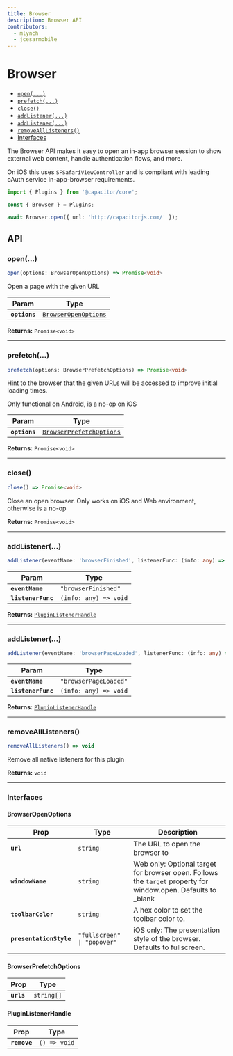 ```yaml
---
title: Browser
description: Browser API
contributors:
  - mlynch
  - jcesarmobile
---
```


<plugin-platforms platforms="pwa,ios,android"></plugin-platforms>

# Browser

<!--DOCGEN_INDEX_START-->
* [`open(...)`](#open)
* [`prefetch(...)`](#prefetch)
* [`close()`](#close)
* [`addListener(...)`](#addlistener)
* [`addListener(...)`](#addlistener)
* [`removeAllListeners()`](#removealllisteners)
* [Interfaces](#interfaces)
<!--DOCGEN_INDEX_END-->

The Browser API makes it easy to open an in-app browser session to show external web content,
handle authentication flows, and more.

On iOS this uses `SFSafariViewController` and is compliant with leading oAuth service in-app-browser requirements.

```typescript
import { Plugins } from '@capacitor/core';

const { Browser } = Plugins;

await Browser.open({ url: 'http://capacitorjs.com/' });
```

<!--DOCGEN_API_START-->
<!--Update the source file JSDoc comments and rerun docgen to update the docs below-->
## API

### open(...)

```typescript
open(options: BrowserOpenOptions) => Promise<void>
```

Open a page with the given URL

| Param         | Type                                                              |
| ------------- | ----------------------------------------------------------------- |
| **`options`** | <code><a href="#browseropenoptions">BrowserOpenOptions</a></code> |

**Returns:** <code>Promise&lt;void&gt;</code>

--------------------


### prefetch(...)

```typescript
prefetch(options: BrowserPrefetchOptions) => Promise<void>
```

Hint to the browser that the given URLs will be accessed
to improve initial loading times.

Only functional on Android, is a no-op on iOS

| Param         | Type                                                                      |
| ------------- | ------------------------------------------------------------------------- |
| **`options`** | <code><a href="#browserprefetchoptions">BrowserPrefetchOptions</a></code> |

**Returns:** <code>Promise&lt;void&gt;</code>

--------------------


### close()

```typescript
close() => Promise<void>
```

Close an open browser. Only works on iOS and Web environment, otherwise is a no-op

**Returns:** <code>Promise&lt;void&gt;</code>

--------------------


### addListener(...)

```typescript
addListener(eventName: 'browserFinished', listenerFunc: (info: any) => void) => PluginListenerHandle
```

| Param              | Type                             |
| ------------------ | -------------------------------- |
| **`eventName`**    | <code>"browserFinished"</code>   |
| **`listenerFunc`** | <code>(info: any) => void</code> |

**Returns:** <code><a href="#pluginlistenerhandle">PluginListenerHandle</a></code>

--------------------


### addListener(...)

```typescript
addListener(eventName: 'browserPageLoaded', listenerFunc: (info: any) => void) => PluginListenerHandle
```

| Param              | Type                             |
| ------------------ | -------------------------------- |
| **`eventName`**    | <code>"browserPageLoaded"</code> |
| **`listenerFunc`** | <code>(info: any) => void</code> |

**Returns:** <code><a href="#pluginlistenerhandle">PluginListenerHandle</a></code>

--------------------


### removeAllListeners()

```typescript
removeAllListeners() => void
```

Remove all native listeners for this plugin

**Returns:** <code>void</code>

--------------------


### Interfaces


#### BrowserOpenOptions

| Prop                    | Type                                   | Description                                                                                                   |
| ----------------------- | -------------------------------------- | ------------------------------------------------------------------------------------------------------------- |
| **`url`**               | <code>string</code>                    | The URL to open the browser to                                                                                |
| **`windowName`**        | <code>string</code>                    | Web only: Optional target for browser open. Follows the `target` property for window.open. Defaults to _blank |
| **`toolbarColor`**      | <code>string</code>                    | A hex color to set the toolbar color to.                                                                      |
| **`presentationStyle`** | <code>"fullscreen" \| "popover"</code> | iOS only: The presentation style of the browser. Defaults to fullscreen.                                      |


#### BrowserPrefetchOptions

| Prop       | Type                  |
| ---------- | --------------------- |
| **`urls`** | <code>string[]</code> |


#### PluginListenerHandle

| Prop         | Type                    |
| ------------ | ----------------------- |
| **`remove`** | <code>() => void</code> |


<!--DOCGEN_API_END-->

